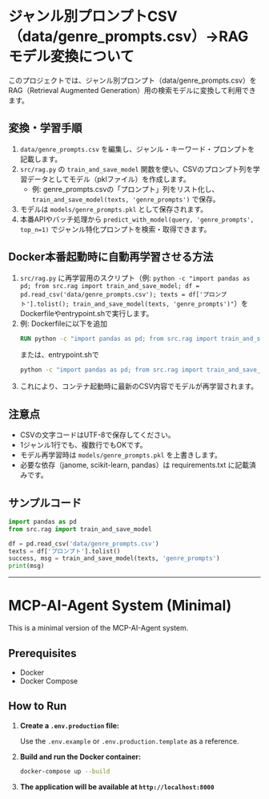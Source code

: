 # ジャンル別プロンプトCSV（data/genre_prompts.csv）→RAGモデル変換について

このプロジェクトでは、ジャンル別プロンプト（data/genre_prompts.csv）をRAG（Retrieval Augmented Generation）用の検索モデルに変換して利用できます。


## 変換・学習手順

1. `data/genre_prompts.csv` を編集し、ジャンル・キーワード・プロンプトを記載します。
2. `src/rag.py` の `train_and_save_model` 関数を使い、CSVのプロンプト列を学習データとしてモデル（pklファイル）を作成します。
   - 例: genre_prompts.csvの「プロンプト」列をリスト化し、`train_and_save_model(texts, 'genre_prompts')` で保存。
3. モデルは `models/genre_prompts.pkl` として保存されます。
4. 本番APIやバッチ処理から `predict_with_model(query, 'genre_prompts', top_n=1)` でジャンル特化プロンプトを検索・取得できます。

## Docker本番起動時に自動再学習させる方法

1. `src/rag.py` に再学習用のスクリプト（例: `python -c "import pandas as pd; from src.rag import train_and_save_model; df = pd.read_csv('data/genre_prompts.csv'); texts = df['プロンプト'].tolist(); train_and_save_model(texts, 'genre_prompts')"`）をDockerfileやentrypoint.shで実行します。
2. 例: Dockerfileに以下を追加
   ```dockerfile
   RUN python -c "import pandas as pd; from src.rag import train_and_save_model; df = pd.read_csv('data/genre_prompts.csv'); texts = df['プロンプト'].tolist(); train_and_save_model(texts, 'genre_prompts')"
   ```
   または、entrypoint.shで
   ```bash
   python -c "import pandas as pd; from src.rag import train_and_save_model; df = pd.read_csv('data/genre_prompts.csv'); texts = df['プロンプト'].tolist(); train_and_save_model(texts, 'genre_prompts')"
   ```
3. これにより、コンテナ起動時に最新のCSV内容でモデルが再学習されます。


## 注意点
- CSVの文字コードはUTF-8で保存してください。
- 1ジャンル1行でも、複数行でもOKです。
- モデル再学習時は `models/genre_prompts.pkl` を上書きします。
- 必要な依存（janome, scikit-learn, pandas）は requirements.txt に記載済みです。

## サンプルコード
```python
import pandas as pd
from src.rag import train_and_save_model

df = pd.read_csv('data/genre_prompts.csv')
texts = df['プロンプト'].tolist()
success, msg = train_and_save_model(texts, 'genre_prompts')
print(msg)
```

---
# MCP-AI-Agent System (Minimal)

This is a minimal version of the MCP-AI-Agent system.

## Prerequisites

- Docker
- Docker Compose

## How to Run

1.  **Create a `.env.production` file:**

    Use the `.env.example` or `.env.production.template` as a reference.

2.  **Build and run the Docker container:**

    ```bash
    docker-compose up --build
    ```

3.  **The application will be available at `http://localhost:8000`**
